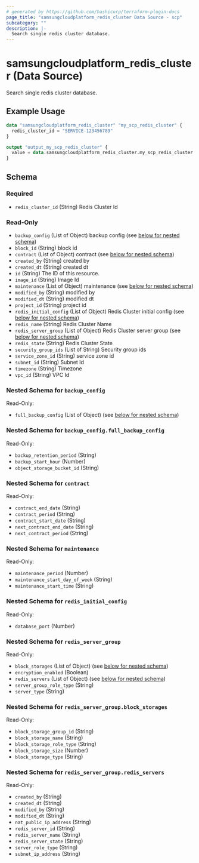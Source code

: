 ```yaml
---
# generated by https://github.com/hashicorp/terraform-plugin-docs
page_title: "samsungcloudplatform_redis_cluster Data Source - scp"
subcategory: ""
description: |-
  Search single redis cluster database.
---
```


# samsungcloudplatform_redis_cluster (Data Source)

Search single redis cluster database.

## Example Usage

```terraform
data "samsungcloudplatform_redis_cluster" "my_scp_redis_cluster" {
  redis_cluster_id = "SERVICE-123456789"
}

output "output_my_scp_redis_cluster" {
  value = data.samsungcloudplatform_redis_cluster.my_scp_redis_cluster
}
```

<!-- schema generated by tfplugindocs -->
## Schema

### Required

- `redis_cluster_id` (String) Redis Cluster Id

### Read-Only

- `backup_config` (List of Object) backup config (see [below for nested schema](#nestedatt--backup_config))
- `block_id` (String) block id
- `contract` (List of Object) contract (see [below for nested schema](#nestedatt--contract))
- `created_by` (String) created by
- `created_dt` (String) created dt
- `id` (String) The ID of this resource.
- `image_id` (String) Image Id
- `maintenance` (List of Object) maintenance (see [below for nested schema](#nestedatt--maintenance))
- `modified_by` (String) modified by
- `modified_dt` (String) modified dt
- `project_id` (String) project id
- `redis_initial_config` (List of Object) Redis Cluster initial config (see [below for nested schema](#nestedatt--redis_initial_config))
- `redis_name` (String) Redis Cluster Name
- `redis_server_group` (List of Object) Redis Cluster server group (see [below for nested schema](#nestedatt--redis_server_group))
- `redis_state` (String) Redis Cluster State
- `security_group_ids` (List of String) Security group ids
- `service_zone_id` (String) service zone id
- `subnet_id` (String) Subnet Id
- `timezone` (String) Timezone
- `vpc_id` (String) VPC Id

<a id="nestedatt--backup_config"></a>
### Nested Schema for `backup_config`

Read-Only:

- `full_backup_config` (List of Object) (see [below for nested schema](#nestedobjatt--backup_config--full_backup_config))

<a id="nestedobjatt--backup_config--full_backup_config"></a>
### Nested Schema for `backup_config.full_backup_config`

Read-Only:

- `backup_retention_period` (String)
- `backup_start_hour` (Number)
- `object_storage_bucket_id` (String)



<a id="nestedatt--contract"></a>
### Nested Schema for `contract`

Read-Only:

- `contract_end_date` (String)
- `contract_period` (String)
- `contract_start_date` (String)
- `next_contract_end_date` (String)
- `next_contract_period` (String)


<a id="nestedatt--maintenance"></a>
### Nested Schema for `maintenance`

Read-Only:

- `maintenance_period` (Number)
- `maintenance_start_day_of_week` (String)
- `maintenance_start_time` (String)


<a id="nestedatt--redis_initial_config"></a>
### Nested Schema for `redis_initial_config`

Read-Only:

- `database_port` (Number)


<a id="nestedatt--redis_server_group"></a>
### Nested Schema for `redis_server_group`

Read-Only:

- `block_storages` (List of Object) (see [below for nested schema](#nestedobjatt--redis_server_group--block_storages))
- `encryption_enabled` (Boolean)
- `redis_servers` (List of Object) (see [below for nested schema](#nestedobjatt--redis_server_group--redis_servers))
- `server_group_role_type` (String)
- `server_type` (String)

<a id="nestedobjatt--redis_server_group--block_storages"></a>
### Nested Schema for `redis_server_group.block_storages`

Read-Only:

- `block_storage_group_id` (String)
- `block_storage_name` (String)
- `block_storage_role_type` (String)
- `block_storage_size` (Number)
- `block_storage_type` (String)


<a id="nestedobjatt--redis_server_group--redis_servers"></a>
### Nested Schema for `redis_server_group.redis_servers`

Read-Only:

- `created_by` (String)
- `created_dt` (String)
- `modified_by` (String)
- `modified_dt` (String)
- `nat_public_ip_address` (String)
- `redis_server_id` (String)
- `redis_server_name` (String)
- `redis_server_state` (String)
- `server_role_type` (String)
- `subnet_ip_address` (String)


